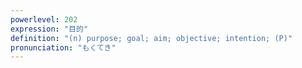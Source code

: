 ```yaml
---
powerlevel: 202
expression: "目的"
definition: "(n) purpose; goal; aim; objective; intention; (P)"
pronunciation: "もくてき"
---
```

